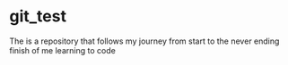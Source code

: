# git_test
The is a repository that follows my journey from start to the never ending finish of me learning to code
